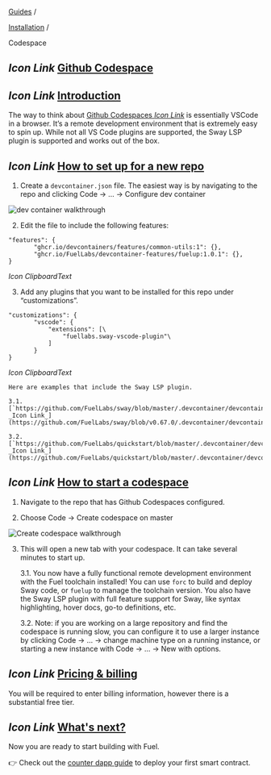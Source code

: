 [Guides](https://docs.fuel.network/guides/) /

[Installation](https://docs.fuel.network/guides/installation/) /

Codespace

## _Icon Link_ [Github Codespace](https://docs.fuel.network/guides/installation/codespace/\#github-codespace)

## _Icon Link_ [Introduction](https://docs.fuel.network/guides/installation/codespace/\#introduction)

The way to think about [Github Codespaces _Icon Link_](https://github.com/features/codespaces) is essentially VSCode in a browser. It’s a remote development environment that is extremely easy to spin up. While not all VS Code plugins are supported, the Sway LSP plugin is supported and works out of the box.

## _Icon Link_ [How to set up for a new repo](https://docs.fuel.network/guides/installation/codespace/\#how-to-set-up-for-a-new-repo)

1. Create a `devcontainer.json` file. The easiest way is by navigating to the repo and clicking Code → … → Configure dev container



![dev container walkthrough](https://docs.fuel.network/images/dev-container.gif)

2. Edit the file to include the following features:







```fuel_Box fuel_Box-idXKMmm-css
"features": {
       "ghcr.io/devcontainers/features/common-utils:1": {},
       "ghcr.io/FuelLabs/devcontainer-features/fuelup:1.0.1": {},
}
```





_Icon ClipboardText_

3. Add any plugins that you want to be installed for this repo under “customizations”.







```fuel_Box fuel_Box-idXKMmm-css
"customizations": {
       "vscode": {
           "extensions": [\
               "fuellabs.sway-vscode-plugin"\
           ]
       }
}
```





_Icon ClipboardText_





    Here are examples that include the Sway LSP plugin.

    3.1. [`https://github.com/FuelLabs/sway/blob/master/.devcontainer/devcontainer.json` _Icon Link_](https://github.com/FuelLabs/sway/blob/v0.67.0/.devcontainer/devcontainer.json)

    3.2. [`https://github.com/FuelLabs/quickstart/blob/master/.devcontainer/devcontainer.json` _Icon Link_](https://github.com/FuelLabs/quickstart/blob/master/.devcontainer/devcontainer.json)


## _Icon Link_ [How to start a codespace](https://docs.fuel.network/guides/installation/codespace/\#how-to-start-a-codespace)

1. Navigate to the repo that has Github Codespaces configured.

2. Choose Code → Create codespace on master



![Create codespace walkthrough](https://docs.fuel.network/images/create-codespace.gif)

3. This will open a new tab with your codespace. It can take several minutes to start up.

    3.1. You now have a fully functional remote development environment with the Fuel toolchain installed! You can use `forc` to build and deploy Sway code, or `fuelup` to manage the toolchain version. You also have the Sway LSP plugin with full feature support for Sway, like syntax highlighting, hover docs, go-to definitions, etc.

    3.2. Note: if you are working on a large repository and find the codespace is running slow, you can configure it to use a larger instance by clicking Code → … → change machine type on a running instance, or starting a new instance with Code → … → New with options.


## _Icon Link_ [Pricing & billing](https://docs.fuel.network/guides/installation/codespace/\#pricing--billing)

You will be required to enter billing information, however there is a substantial free tier.

## _Icon Link_ [What's next?](https://docs.fuel.network/guides/installation/codespace/\#whats-next)

Now you are ready to start building with Fuel.

👉 Check out the [counter dapp guide](https://docs.fuel.network/guides/counter-dapp/) to deploy your first smart contract.